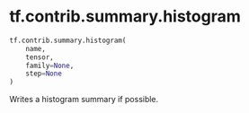 <div itemscope itemtype="http://developers.google.com/ReferenceObject">
<meta itemprop="name" content="tf.contrib.summary.histogram" />
<meta itemprop="path" content="Stable" />
</div>

# tf.contrib.summary.histogram

``` python
tf.contrib.summary.histogram(
    name,
    tensor,
    family=None,
    step=None
)
```

Writes a histogram summary if possible.